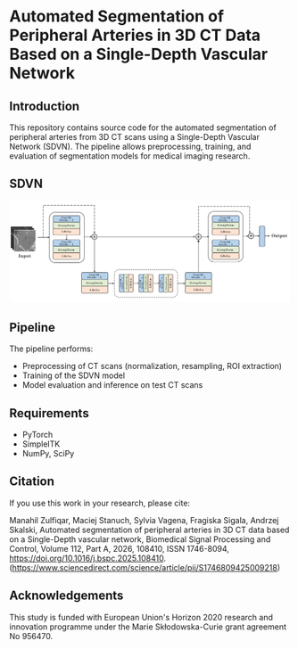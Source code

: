 # Automated Segmentation of Peripheral Arteries in 3D CT Data Based on a Single-Depth Vascular Network

## Introduction
This repository contains source code for the automated segmentation of peripheral arteries from 3D CT scans using a Single-Depth Vascular Network (SDVN). The pipeline allows preprocessing, training, and evaluation of segmentation models for medical imaging research.

## SDVN
![SDVN Architecture](network.png)


## Pipeline
The pipeline performs:
- Preprocessing of CT scans (normalization, resampling, ROI extraction)
- Training of the SDVN model
- Model evaluation and inference on test CT scans

## Requirements
- PyTorch
- SimpleITK
- NumPy, SciPy


## Citation
If you use this work in your research, please cite:

Manahil Zulfiqar, Maciej Stanuch, Sylvia Vagena, Fragiska Sigala, Andrzej Skalski,
Automated segmentation of peripheral arteries in 3D CT data based on a Single-Depth vascular network,
Biomedical Signal Processing and Control,
Volume 112, Part A,
2026,
108410,
ISSN 1746-8094,
https://doi.org/10.1016/j.bspc.2025.108410.
(https://www.sciencedirect.com/science/article/pii/S1746809425009218)

## Acknowledgements
This study is funded with European Union's Horizon 2020 research and innovation programme under the Marie Skłodowska-Curie grant agreement No 956470.

